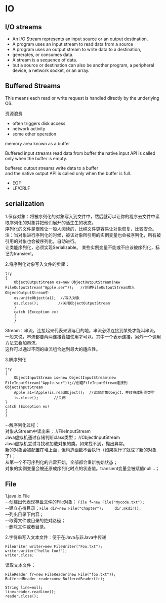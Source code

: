 # IO

## I/O streams

- An I/O Stream represents an input source or an output destination.
- A program uses an input stream to read data from a source
- A program uses an output stream to write data to a destination,
- generates, or consumes data.
- A stream is a sequence of data.
- but a source or destination can also be another program, a peripheral device, a network socket, or an array.

## Buffered Streams

This means each read or write request is handled directly by the underlying OS. 

资源浪费

- often triggers disk access
- network activity
- some other operation 

memory area known as a buffer

Buffered input streams read data from buffer 
the native input API is called only when the buffer is empty.  

buffered output streams write data to a buffer  
and the native output API is called only when the buffer is full.

- EOF
- LF/CRLF


## serialization

1.保存对象：将被序列化的对象写入到文件中，然后就可以让你的程序去文件中读取序列化的对象并把他们展开的活生生的状态。  
序列化的文件是很难让一般人阅读的，比纯文件更容易让对象恢复，比较安全。   
注：当对象进行序列化的时候，被该对象所引用的实例变量也会被序列化，所有被引用的对象也会被序列化，自动进行。    
让类能序列化，必须实现Serializable。
某些实例变量不能或不应该被序列化，标记为transient。  

2.将序列化对象写入文件的步骤：  
```
try
{
	ObjectOutputStream os=new ObjectOutputStream(new FileOutputStream("Apple.ser"));   //创建FileOutputStream放入ObjectOutputStream中
	os.writeObject(a1);  //写入对象
	os.close();			//关闭ObjectOutputStream
	}
	catch (Exception ex)
	{
	}
```

Stream：串流，连接起来代表来源与目的地，串流必须连接到某处才能叫串流。  
一般来说，串流都要两两连接叠加使用才可以。其中一个表示连接，另外一个调用方法去叠加串流。  
这样可以通过不同的串流组合达到最大的适应性。  

3.解序列化  
```
try
{
	ObjectInputStream is=new ObjectInputStream(new FileInputStream("Apple.ser"));//创建FileInputStream连接到ObjectInputStream
	Apple a1=(Apple)is.readObject();  //读取对象Obejct，并转换成所需类型
	is.close();       //关闭
}
catch (Exception ex)
{
}
```
--解序列化过程：  
对象从Stream中读出来；  //FileInputStream  
Java虚拟机通过存储判断class类型；  //ObjectInputStream  
Java虚拟机尝试寻找和加载对象的类。如果找不到，抛出异常。  
新的对象会被配置在堆上面，但构造函数不会执行（如果执行了就成了新的对象了）；  
从第一个不可序列化的弗雷开始，全部都会重新初始状态；  
对象的实例变量会被还原成序列化时点的状态值。transient变量会被赋值null...；  

## File

1.java.io.File  
--创建出代表现存盘文件的File对象； `File f=new File("Mycode.txt");`  
--建立心得目录；`File dir=new File("Chapter");     dir.mkdir();`  
--列出目录下内容；  
--取得文件或目录的绝对路径；  
--删除文件或者目录。  

2.字符串写入文本文件：便于在Java与非Java中传递

```
FileWriter writer=new FileWriter("Foo.txt");
writer.writer("hello foo!");
writer.close;
```

读取文本文件：

```
FileReader fr=new FileReader(new File("foo.txt"));
BufferedReader reader=new BufferedReader(fr);

String line=null;
line=reader.readLine();
reader.close();
```
